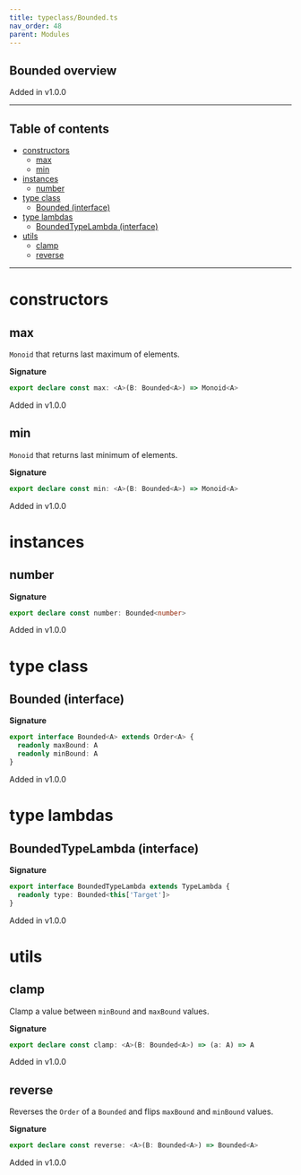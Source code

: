 ```yaml
---
title: typeclass/Bounded.ts
nav_order: 48
parent: Modules
---
```


## Bounded overview

Added in v1.0.0

---

<h2 class="text-delta">Table of contents</h2>

- [constructors](#constructors)
  - [max](#max)
  - [min](#min)
- [instances](#instances)
  - [number](#number)
- [type class](#type-class)
  - [Bounded (interface)](#bounded-interface)
- [type lambdas](#type-lambdas)
  - [BoundedTypeLambda (interface)](#boundedtypelambda-interface)
- [utils](#utils)
  - [clamp](#clamp)
  - [reverse](#reverse)

---

# constructors

## max

`Monoid` that returns last maximum of elements.

**Signature**

```ts
export declare const max: <A>(B: Bounded<A>) => Monoid<A>
```

Added in v1.0.0

## min

`Monoid` that returns last minimum of elements.

**Signature**

```ts
export declare const min: <A>(B: Bounded<A>) => Monoid<A>
```

Added in v1.0.0

# instances

## number

**Signature**

```ts
export declare const number: Bounded<number>
```

Added in v1.0.0

# type class

## Bounded (interface)

**Signature**

```ts
export interface Bounded<A> extends Order<A> {
  readonly maxBound: A
  readonly minBound: A
}
```

Added in v1.0.0

# type lambdas

## BoundedTypeLambda (interface)

**Signature**

```ts
export interface BoundedTypeLambda extends TypeLambda {
  readonly type: Bounded<this['Target']>
}
```

Added in v1.0.0

# utils

## clamp

Clamp a value between `minBound` and `maxBound` values.

**Signature**

```ts
export declare const clamp: <A>(B: Bounded<A>) => (a: A) => A
```

Added in v1.0.0

## reverse

Reverses the `Order` of a `Bounded` and flips `maxBound` and `minBound` values.

**Signature**

```ts
export declare const reverse: <A>(B: Bounded<A>) => Bounded<A>
```

Added in v1.0.0
